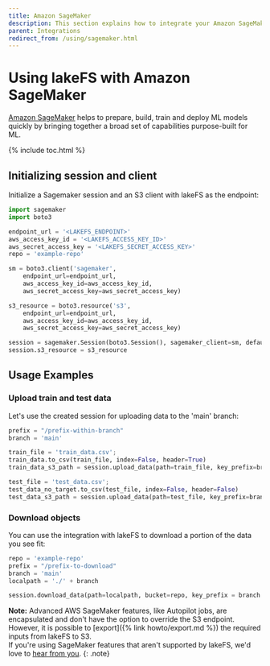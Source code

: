 ```yaml
---
title: Amazon SageMaker
description: This section explains how to integrate your Amazon SageMaker installation to work with lakeFS.
parent: Integrations
redirect_from: /using/sagemaker.html
---
```


# Using lakeFS with Amazon SageMaker 
[Amazon SageMaker](https://aws.amazon.com/sagemaker/) helps to prepare, build, train and deploy ML models quickly by bringing together a broad set of capabilities purpose-built for ML.

{% include toc.html %}

## Initializing session and client

Initialize a Sagemaker session and an S3 client with lakeFS as the endpoint:
```python
import sagemaker
import boto3

endpoint_url = '<LAKEFS_ENDPOINT>'
aws_access_key_id = '<LAKEFS_ACCESS_KEY_ID>'
aws_secret_access_key = '<LAKEFS_SECRET_ACCESS_KEY>'
repo = 'example-repo'

sm = boto3.client('sagemaker',
    endpoint_url=endpoint_url,
    aws_access_key_id=aws_access_key_id,
    aws_secret_access_key=aws_secret_access_key)

s3_resource = boto3.resource('s3',
    endpoint_url=endpoint_url,
    aws_access_key_id=aws_access_key_id,
    aws_secret_access_key=aws_secret_access_key)

session = sagemaker.Session(boto3.Session(), sagemaker_client=sm, default_bucket=repo)
session.s3_resource = s3_resource
```

## Usage Examples

### Upload train and test data

Let's use the created session for uploading data to the 'main' branch:

```python
prefix = "/prefix-within-branch"
branch = 'main'

train_file = 'train_data.csv';
train_data.to_csv(train_file, index=False, header=True)
train_data_s3_path = session.upload_data(path=train_file, key_prefix=branch + prefix + "/train")

test_file = 'test_data.csv';
test_data_no_target.to_csv(test_file, index=False, header=False)
test_data_s3_path = session.upload_data(path=test_file, key_prefix=branch + prefix + "/test")
```

### Download objects

You can use the integration with lakeFS to download a portion of the data you see fit:
 
```python
repo = 'example-repo'
prefix = "/prefix-to-download"
branch = 'main'
localpath = './' + branch

session.download_data(path=localpath, bucket=repo, key_prefix = branch + prefix)
```

**Note:**
Advanced AWS SageMaker features, like Autopilot jobs, are encapsulated and don't have the option to override the S3 endpoint.
However, it is possible to [export]({% link howto/export.md %}) the required inputs from lakeFS to S3.
<br/>If you're using SageMaker features that aren't supported by lakeFS, we'd love to [hear from you](https://lakefs.io/slack).
{: .note}
